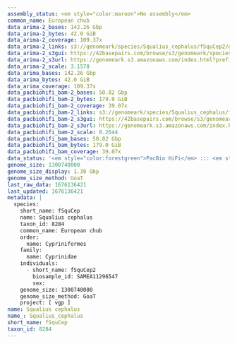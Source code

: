```yaml
---
assembly_status: <em style="color:maroon">No assembly</em>
common_name: European chub
data_arima-2_bases: 142.26 Gbp
data_arima-2_bytes: 42.0 GiB
data_arima-2_coverage: 109.37x
data_arima-2_links: s3://genomeark/species/Squalius_cephalus/fSquCep2/genomic_data/arima/<br>
data_arima-2_s3gui: https://42basepairs.com/browse/s3/genomeark/species/Squalius_cephalus/fSquCep2/genomic_data/arima/
data_arima-2_s3url: https://genomeark.s3.amazonaws.com/index.html?prefix=species/Squalius_cephalus/fSquCep2/genomic_data/arima/
data_arima-2_scale: 3.1578
data_arima_bases: 142.26 Gbp
data_arima_bytes: 42.0 GiB
data_arima_coverage: 109.37x
data_pacbiohifi_bam-2_bases: 50.82 Gbp
data_pacbiohifi_bam-2_bytes: 179.0 GiB
data_pacbiohifi_bam-2_coverage: 39.07x
data_pacbiohifi_bam-2_links: s3://genomeark/species/Squalius_cephalus/fSquCep2/genomic_data/pacbio_hifi/<br>
data_pacbiohifi_bam-2_s3gui: https://42basepairs.com/browse/s3/genomeark/species/Squalius_cephalus/fSquCep2/genomic_data/pacbio_hifi/
data_pacbiohifi_bam-2_s3url: https://genomeark.s3.amazonaws.com/index.html?prefix=species/Squalius_cephalus/fSquCep2/genomic_data/pacbio_hifi/
data_pacbiohifi_bam-2_scale: 0.2644
data_pacbiohifi_bam_bases: 50.82 Gbp
data_pacbiohifi_bam_bytes: 179.0 GiB
data_pacbiohifi_bam_coverage: 39.07x
data_status: '<em style="color:forestgreen">PacBio HiFi</em> ::: <em style="color:forestgreen">Arima</em>'
genome_size: 1300740000
genome_size_display: 1.30 Gbp
genome_size_method: GoaT
last_raw_data: 1676136421
last_updated: 1676136421
metadata: |
  species:
    short_name: fSquCep
    name: Squalius cephalus
    taxon_id: 8284
    common_name: European chub
    order:
      name: Cypriniformes
    family:
      name: Cyprinidae
    individuals:
      - short_name: fSquCep2
        biosample_id: SAMEA11296547
        sex:
    genome_size: 1300740000
    genome_size_method: GoaT
    project: [ vgp ]
name: Squalius cephalus
name_: Squalius_cephalus
short_name: fSquCep
taxon_id: 8284
---
```

